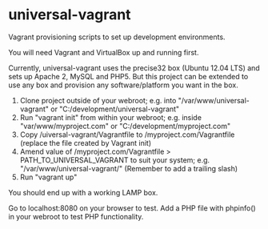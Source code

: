 universal-vagrant
=================

Vagrant provisioning scripts to set up development environments.

You will need Vagrant and VirtualBox up and running first.

Currently, universal-vagrant uses the precise32 box (Ubuntu 12.04 LTS) and sets up Apache 2, MySQL and PHP5. But this project can be extended to use any box and provision any software/platform you want in the box.

1. Clone project outside of your webroot; e.g. into "/var/www/universal-vagrant" or "C:/development/universal-vagrant"
2. Run "vagrant init" from within your webroot; e.g. inside "var/www/myproject.com" or "C:/development/myproject.com"
3. Copy /uiversal-vagrant/Vagrantfile to /myproject.com/Vagrantfile (replace the file created by Vagrant init)
4. Amend value of /myproject.com/Vagrantfile > PATH_TO_UNIVERSAL_VAGRANT to suit your system; e.g. "/var/www/universal-vagrant/" (Remember to add a trailing slash)
5. Run "vagrant up"

You should end up with a working LAMP box.

Go to localhost:8080 on your browser to test. Add a PHP file with phpinfo() in your webroot to test PHP functionality.